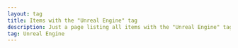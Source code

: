 ```yaml
---
layout: tag
title: Items with the "Unreal Engine" tag
description: Just a page listing all items with the "Unreal Engine" tag
tag: Unreal Engine
---
```


